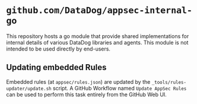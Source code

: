 # `github.com/DataDog/appsec-internal-go`

This repository hosts a go module that provide shared implementations for
internal details of various DataDog libraries and agents. This module is not
intended to be used directly by end-users.

## Updating embedded Rules

Embedded rules (at `appsec/rules.json`) are updated by the
`_tools/rules-updater/update.sh` script. A GitHub Workflow named
`Update AppSec Rules` can be used to perform this task entirely from the GitHub
Web UI.
